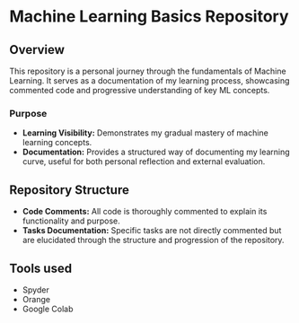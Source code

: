 # Machine Learning Basics Repository

## Overview
This repository is a personal journey through the fundamentals of Machine Learning. It serves as a documentation of my learning process, showcasing commented code and progressive understanding of key ML concepts.

### Purpose
- **Learning Visibility:** Demonstrates my gradual mastery of machine learning concepts.
- **Documentation:** Provides a structured way of documenting my learning curve, useful for both personal reflection and external evaluation.

## Repository Structure
- **Code Comments:** All code is thoroughly commented to explain its functionality and purpose.
- **Tasks Documentation:** Specific tasks are not directly commented but are elucidated through the structure and progression of the repository.

## Tools used
- Spyder
- Orange
- Google Colab